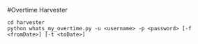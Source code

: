 #Overtime Harvester


```
cd harvester
python whats_my_overtime.py -u <username> -p <password> [-f <fromDate>] [-t <toDate>]
```


